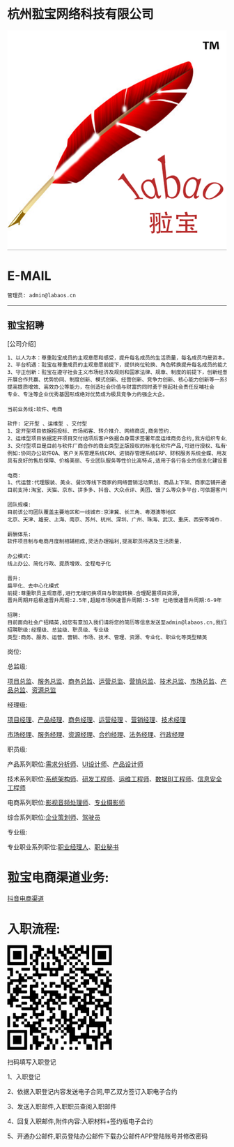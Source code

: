 杭州翋宝网络科技有限公司
======

![image](docs/image/labaoslogo.png)

E-MAIL
======

```bash
管理员: admin@labaos.cn

```

---

翋宝招聘
---
[公司介绍]
```bash
1、以人为本：尊重翋宝成员的主观意愿和感受，提升每名成员的生活质量，每名成员均是资本。
2、平台机遇：翋宝在尊重成员的主观意愿前提下，提供岗位轮换、角色转换提升每名成员的能力与成长、指导与帮扶。
3、守正创新：翋宝在遵守社会主义市场经济及规则和国家法律、规章、制度的前提下，创新经营理念，
开展合作共赢、优势协同、制度创新、模式创新、经营创新、竞争力创新、核心能力创新等一系列举措，
提高提质增效、高效办公等能力，在创造社会价值与财富的同时勇于担起社会责任反哺社会
专业、专注等企业优秀基因形成绝对优势成为极具竞争力的强企大企。

当前业务线:软件、电商

软件: 定开型 、运维型 、交付型
1、定开型项目依据招投标、市场拓客、转介推介、网络商店,商务签约.
2、运维型项目依据定开项目交付结项后客户依据自身需求签署年度运维商务合约,我方组织专业人员进行针对签约客户签约项目的运维保障工作.
3、交付型项目是目前与软件厂商合作的商业类型正版授权的标准化软件产品,可进行授权、私有化部署等实施项目.
例如:协同办公软件OA、客户关系管理系统CRM、进销存管理系统ERP、财税服务系统金蝶、用友.
具有良好的售后保障、价格美丽、专业团队服务等性价比高特点,适用于各行各业的信息化建设要求.

电商:
1、代运营:代理服装、美业、餐饮等线下商家的网络营销活动策划、商品上下架、商家店铺开通认证,采取月度收费、年度收费、订单佣金等服务方式,
目前支持:淘宝、天猫、京东、拼多多、抖音、大众点评、美团、饿了么等众多平台.可依据客户网络营销活动需求进行精准平台投放和多种商企合作模式.

团队规模:
目前该公司团队覆盖主要地区和一线城市:京津冀、长三角、粤港澳等地区
北京、天津、雄安、上海、南京、苏州、杭州、深圳、广州、珠海、武汉、重庆、西安等城市.

薪酬体系:
软件项目制与电商月度制相辅相成,灵活办理福利,提高职员待遇及生活质量.

办公模式:
线上办公、简化行政、提质增效、全程电子化

晋升:
扁平化、去中心化模式
前提:尊重职员主观意愿,进行无缝切换项目与职能转换.合理配置项目资源,
晋升周期开启极速晋升周期:2.5年,超越市场快速晋升周期:3-5年 杜绝慢速晋升周期:6-9年

招聘:
目前面向社会广招精英,如您有意加入我们请将您的简历等信息发送至admin@labaos.cn,我们期待您的加入.
招聘职级:经理级、总监级、职员级、专业级
类型:商务、服务、运营、营销、市场、技术、管理、资源、专业化、职业化等类型精英


```
岗位:

总监级:

[项目总监]、[服务总监]、[商务总监]、[运营总监]、[营销总监]、[技术总监]、[市场总监]、[产品总监]、[资源总监]

[项目总监]: http://hrbp.labaos.com/docs/总监级/翋宝项目总监岗位说明书.pdf
[服务总监]: http://hrbp.labaos.com/docs/总监级/翋宝服务总监岗位说明书.pdf
[商务总监]: http://hrbp.labaos.com/docs/总监级/翋宝商务总监岗位说明书.pdf
[运营总监]: http://hrbp.labaos.com/docs/总监级/翋宝运营总监岗位说明书.pdf
[营销总监]: http://hrbp.labaos.com/docs/总监级/翋宝营销总监岗位说明书.pdf
[技术总监]: http://hrbp.labaos.com/docs/总监级/翋宝技术总监岗位说明书.pdf
[市场总监]: http://hrbp.labaos.com/docs/总监级/翋宝市场总监岗位说明书.pdf
[产品总监]: http://hrbp.labaos.com/docs/总监级/翋宝产品总监岗位说明书.pdf
[资源总监]: http://hrbp.labaos.com/docs/总监级/翋宝资源总监岗位说明书.pdf

经理级:

[项目经理]、[产品经理]、[商务经理]、[运营经理] 、[营销经理]、[技术经理]

[市场经理]、[服务经理]、[资源经理]、[合约经理]、[法务经理]、[行政经理]

[项目经理]: http://hrbp.labaos.com/docs/经理级/翋宝项目经理岗位说明书.pdf
[产品经理]: http://hrbp.labaos.com/docs/经理级/翋宝产品经理岗位说明书.pdf
[商务经理]: http://hrbp.labaos.com/docs/经理级/翋宝商务经理岗位说明书.pdf
[运营经理]: http://hrbp.labaos.com/docs/经理级/翋宝运营经理岗位说明书.pdf

[营销经理]: http://hrbp.labaos.com/docs/经理级/翋宝营销经理岗位说明书.pdf
[技术经理]: http://hrbp.labaos.com/docs/经理级/翋宝技术经理岗位说明书.pdf
[市场经理]: http://hrbp.labaos.com/docs/经理级/翋宝市场经理岗位说明书.pdf
[服务经理]: http://hrbp.labaos.com/docs/经理级/翋宝服务经理岗位说明书.pdf
[资源经理]: http://hrbp.labaos.com/docs/经理级/翋宝资源经理岗位说明书.pdf
[合约经理]: http://hrbp.labaos.com/docs/经理级/翋宝合约经理岗位说明书.pdf
[法务经理]: http://hrbp.labaos.com/docs/经理级/翋宝法务经理岗位说明书.pdf
[行政经理]: http://hrbp.labaos.com/docs/经理级/翋宝行政经理岗位说明书.pdf

职员级:

产品系列职位:[需求分析师]、[UI设计师]、[产品设计师]

[需求分析师]: http://hrbp.labaos.com/docs/职员级/翋宝需求分析师岗位说明书.pdf
[UI设计师]: http://hrbp.labaos.com/docs/职员级/翋宝UI设计师岗位说明书.pdf
[产品设计师]: http://hrbp.labaos.com/docs/职员级/翋宝产品设计师岗位说明书.pdf

技术系列职位:[系统架构师]、[研发工程师]、[运维工程师]、[数据BI工程师]、[信息安全工程师]

[系统架构师]: http://hrbp.labaos.com/docs/职员级/翋宝系统架构师岗位说明书.pdf
[研发工程师]: http://hrbp.labaos.com/docs/职员级/翋宝研发工程师岗位说明书.pdf
[运维工程师]: http://hrbp.labaos.com/docs/职员级/翋宝运维工程师岗位说明书.pdf
[数据BI工程师]: http://hrbp.labaos.com/docs/职员级/翋宝数据BI工程师岗位说明书.pdf
[信息安全工程师]: http://hrbp.labaos.com/docs/职员级/翋宝信息安全工程师岗位说明书.pdf

电商系列职位:[影视音频处理师]、[专业摄影师]

[影视音频处理师]: http://hrbp.labaos.com/docs/职员级/翋宝影视音频处理师岗位说明书.pdf
[专业摄影师]: http://hrbp.labaos.com/docs/职员级/翋宝专业摄影师岗位说明书.pdf

综合系列职位:[企业策划师]、[驾驶员]

[企业策划师]: http://hrbp.labaos.com/docs/职员级/翋宝企业策划师岗位说明书.pdf
[驾驶员]: http://hrbp.labaos.com/docs/职员级/翋宝驾驶员岗位说明书.pdf


专业级:

专业职业系列职位:[职业经理人]、[职业秘书]

[职业经理人]: http://hrbp.labaos.com/docs/专业级/翋宝职业经理人岗位说明书.pdf
[职业秘书]: http://hrbp.labaos.com/docs/专业级/翋宝职业秘书岗位说明书.pdf


翋宝电商渠道业务:
======

[抖音电商渠道]

[抖音电商渠道]: http://hrbp.labaos.com/docs/抖音电商渠道核定类目表.pdf


入职流程:
======

![image](docs/image/labaos-feishu.jpg)

扫码填写入职登记

1、入职登记

2、依据入职登记内容发送电子合同,甲乙双方签订入职电子合约

3、发送入职邮件,入职职员查阅入职邮件

4、回复入职邮件,附件内容:入职材料+签约版电子合约

5、开通办公邮件,职员登陆办公邮件下载办公邮件APP登陆账号并修改密码 




